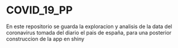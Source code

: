 # COVID_19_PP

En este repositorio se guarda la exploracion y analisis de la data del coronavirus tomada del diario el pais de españa, para una posterior construccion de la app en shiny 

